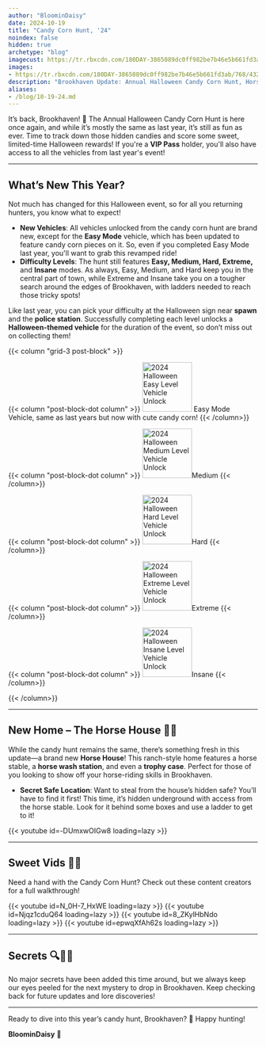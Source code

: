 ```yaml
---
author: "BloominDaisy"
date: 2024-10-19
title: "Candy Corn Hunt, '24"
noindex: false
hidden: true
archetype: "blog"
imagecust: https://tr.rbxcdn.com/180DAY-3865089dc0ff982be7b46e5b661fd3ab/768/432/Image/Png/noFilter
images:
- https://tr.rbxcdn.com/180DAY-3865089dc0ff982be7b46e5b661fd3ab/768/432/Image/Png/noFilter
description: "Brookhaven Update: Annual Halloween Candy Corn Hunt, Horse House, and more."
aliases:
- /blog/10-19-24.md
---
```


It’s back, Brookhaven! 🎃 The Annual Halloween Candy Corn Hunt is here once again, and while it’s mostly the same as last year, it’s still as fun as ever. Time to track down those hidden candies and score some sweet, limited-time Halloween rewards! If you're a **VIP Pass** holder, you'll also have access to all the vehicles from last year's event!

---

## What’s New This Year?

Not much has changed for this Halloween event, so for all you returning hunters, you know what to expect!

- **New Vehicles**: All vehicles unlocked from the candy corn hunt are brand new, except for the **Easy Mode** vehicle, which has been updated to feature candy corn pieces on it. So, even if you completed Easy Mode last year, you'll want to grab this revamped ride!
- **Difficulty Levels**: The hunt still features **Easy, Medium, Hard, Extreme,** and **Insane** modes. As always, Easy, Medium, and Hard keep you in the central part of town, while Extreme and Insane take you on a tougher search around the edges of Brookhaven, with ladders needed to reach those tricky spots!


Like last year, you can pick your difficulty at the Halloween sign near **spawn** and the **police station**. Successfully completing each level unlocks a **Halloween-themed vehicle** for the duration of the event, so don’t miss out on collecting them!

{{< column "grid-3 post-block" >}}


{{< column "post-block-dot column" >}}
<img src="/images/blog/2024_halloween_easy_mode_vehicle.png" loading="lazy" alt="2024 Halloween Easy Level Vehicle Unlock" style="width: auto; height: 100px;"> Easy Mode Vehicle, same as last years but now with cute candy corn!
{{< /column>}}

{{< column "post-block-dot column" >}}
<img src="/images/blog/2024_halloween_medium_mode_vehicle.png" loading="lazy" alt="2024 Halloween Medium Level Vehicle Unlock" style="width: auto; height: 100px;">Medium
{{< /column>}}

{{< column "post-block-dot column" >}}
<img src="/images/blog/2024_halloween_hard_mode_vehicle.png" loading="lazy" alt="2024 Halloween Hard Level Vehicle Unlock" style="width: auto; height: 100px;">Hard
{{< /column>}}

{{< column "post-block-dot column" >}}
<img src="/images/blog/2024_halloween_extreme_mode_vehicle.png" loading="lazy" alt="2024 Halloween Extreme Level Vehicle Unlock" style="width: auto; height: 100px;">Extreme
{{< /column>}}

{{< column "post-block-dot column" >}}
<img src="/images/blog/2024_halloween_insane_mode_vehicle.png" loading="lazy" alt="2024 Halloween Insane Level Vehicle Unlock" style="width: auto; height: 100px;">Insane
{{< /column>}}

{{< /column>}}

---

## New Home – The Horse House 🏡🐴

While the candy hunt remains the same, there’s something fresh in this update—a brand new **Horse House**! This ranch-style home features a horse stable, a **horse wash station**, and even a **trophy case**. Perfect for those of you looking to show off your horse-riding skills in Brookhaven.

- **Secret Safe Location**: Want to steal from the house’s hidden safe? You’ll have to find it first! This time, it’s hidden underground with access from the horse stable. Look for it behind some boxes and use a ladder to get to it!


<div class=" post-vid-dot">
{{< youtube id=-DUmxwOIGw8 loading=lazy >}}
</div>

---

## Sweet Vids 🍬🎥

Need a hand with the Candy Corn Hunt? Check out these content creators for a full walkthrough!

<div class="grid-2 post-vid-dot">
{{< youtube id=N_0H-7_HxWE loading=lazy >}}
{{< youtube id=Njqz1cduQ64 loading=lazy >}}
{{< youtube id=8_ZKylHbNdo loading=lazy >}}
{{< youtube id=epwqXfAh62s loading=lazy >}}
</div>

---

## Secrets 🔍🕵️‍♂️

No major secrets have been added this time around, but we always keep our eyes peeled for the next mystery to drop in Brookhaven. Keep checking back for future updates and lore discoveries!

---

Ready to dive into this year’s candy hunt, Brookhaven? 🎃 Happy hunting!

**BloominDaisy** 💜
